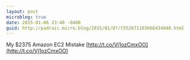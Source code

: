 ```yaml
---
layout: post
microblog: true
date: 2015-01-06 23:40 -0400
guid: http://padraic.micro.blog/2015/01/07/t552671183666434048.html
---
```

My $2375 Amazon EC2 Mistake [http://t.co/Vj1ozCmxOO](http://t.co/Vj1ozCmxOO)
